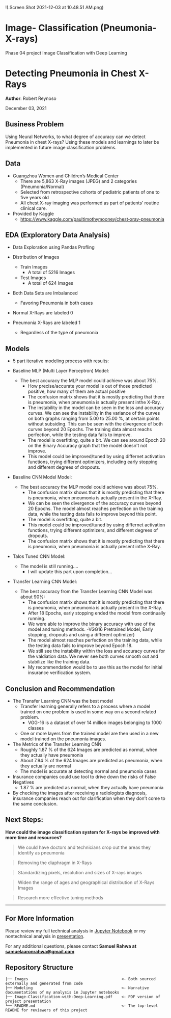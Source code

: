 !(.Screen Shot 2021-12-03 at 10.48.51 AM.png)

# Image- Classification (Pneumonia-X-rays)
Phase 04 project Image Classification with Deep Learning 
# Detecting Pneumonia in Chest X-Rays


**Author**: Robert Reynoso


December 03, 2021

## Business Problem

Using Neural Networks, to what degree of accuracy can we detect Pneumonia in chest X-rays?
Using these models and learnings to later be implemented in future image classification problems.

## Data

* Guangzhou Women and Children’s Medical Center
    - There are 5,863 X-Ray images (JPEG) and 2 categories (Pneumonia/Normal)
    - Selected from retrospective cohorts of pediatric patients of one to five years old 
    - All chest X-ray imaging was performed as part of patients’ routine clinical care.
* Provided by Kaggle
    - https://www.kaggle.com/paultimothymooney/chest-xray-pneumonia 


## EDA (Exploratory Data Analysis)

* Data Exploration using Pandas Profling

* Distribution of Images
    - Train Images
        - A total of 5216 Images
    - Test Images
        - A total of 624 Images
    
* Both Data Sets are Imbalanced
    - Favoring Pneumonia in both cases 
    
* Normal X-Rays are labeled 0

* Pneumonia X-Rays are labeled 1
    - Regardless of the type of pneumonia


## Models

* 5 part iterative modeling process with results: 


* Baseline MLP (Multi Layer Perceptron) Model:
    - The best accuracy the MLP model could achieve was about 75%.
        - How precise/accurate your model is out of those predicted positive, how many of them are actual
          positive
        - The confusion matrix shows that it is mostly predicting that there is pneumonia, when pneumonia is actually 
          present inthe X-Ray.
        - The instability in the model can be seen in the loss and accuracy curves. We can see the instability in the variance 
          of the curves on both graphs ranging from 5.00 to 25.00 %, at certain points without subsiding. This can be seen 
          with the divergence of both curves beyond 20 Epochs. The training data almost reachs perfection, while the testing 
          data fails to improve.
        - The model is overfitting, quite a bit. We can see around Epoch 20 on the Binary Accuracy graph that the model 
          doesn't not improve.
        - This model could be improved/tuned by using differnet activation functions, trying different optimizers, 
          including early stopping and different degrees of dropouts.
        
        
* Baseline CNN Model Model:
    - The best accuracy the MLP model could achieve was about 75%.
        - The confusion matrix shows that it is mostly predicting that there is pneumonia, when pneumonia is actually present 
          in the X-Ray.
        - We can be seen the divergence of the accuracy curves beyond 20 Epochs. The model almost reaches perfection on the
          training data, while the testing data fails to improve beyond this point.
        - The model is overfitting, quite a bit.
        - This model could be improved/tuned by using differnet activation functions, trying different optimizers, and 
          different degrees of dropouts.
        - The confusion matrix shows that it is mostly predicting that there is pneumonia, when pneumonia is actually 
          present inthe X-Ray.
        
 
* Talos Tuned CNN Model:
    - The model is still running....
        - I will update this part upon completion...
        
   
* Transfer Learning CNN Model:
    - The best accuracy from the Transfer Learning CNN Model was about 90%:
        - The confusion matrix shows that it is mostly predicting that there is pneumonia, when pneumonia is actually present 
          in the X-Ray.
        - After 18 Epochs, early stopping ended the model from continually running.
        - We were able to improve the binary accuracy with use of the model and tuning methods. 
            -VGG16 Pretrained Model, Early stopping, dropouts and using a different optimizer)
        - The model almost reaches perfection on the training data, while the testing data fails to improve beyond Epoch 18.
        - We still see the instability within the loss and accuracy curves for the valdiation data. We never see both curves
          smooth out and stabilize like the training data.
        - My recommendation would be to use this as the model for initial insurance verification system.
        

##  Conclusion and Recommendation

* The Transfer Learning CNN was the best model
    - Transfer learning generally refers to a process where a model trained on one problem is used in some way on a second 
      related problem.
        - VGG-16 is a dataset of over 14 million images belonging to 1000 classes
    - One or more layers from the trained model are then used in a new model trained on the pneumonia images.
* The Metrics of the Transfer Learning CNN
    - Roughly 1.87 % of the 624 Images are predicted as normal, when they actually have pneumonia
    - About 7.94 % of the 624 Images are predicted as pneumonia, when they actually are normal
    - The model is accurate at detecting normal and pneumonia cases
* Insurance companies could use tool to drive down the risks of False Negatives
    - 1.87 % are predicted as normal, when they actually have pneumonia
* By checking the images after receiving a radiologists diagnosis, insurance companies reach out for clarification when they don’t come to the same conclusion. 


## Next Steps: 


**How could the image classification system for X-rays be improved with more time and resources?**


> We could have doctors and technicians crop out the areas they identify as pneumonia 

> Removing the diaphragm in X-Rays   

> Standardizing pixels, resolution and sizes of X-rays images

> Widen the range of ages and geographical distribution of X-Rays Images

> Research more effective tuning methods 


***

## For More Information

Please review my full technical analysis in [Jupyter Notebook](https://github.com/SamuelRahwa/Image-Classification-with-Deep-Learning/blob/main/Modeling/Transfer%20Learning%20CNN%20Model.ipynb) or my nontechnical analysis in [presentation](https://github.com/SamuelRahwa/Image-Classification-with-Deep-Learning/blob/main/Image-Classification-with-Deep-Learning.pdf).

For any additional questions, please contact **Samuel Rahwa at samuelaaronrahwa@gmail.com**


## Repository Structure

```
├── Images                                         <- Both sourced externally and generated from code
├── Modeling                                       <- Narrative documentations of my analysis in Jupyter notebooks
├── Image-Classification-with-Deep-Learning.pdf    <- PDF version of project presentation
└── README.md                                      <- The top-level README for reviewers of this project
```
